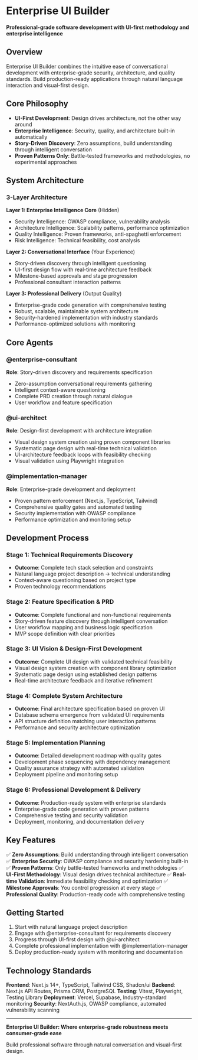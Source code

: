 # Enterprise UI Builder

**Professional-grade software development with UI-first methodology and enterprise intelligence**

## Overview

Enterprise UI Builder combines the intuitive ease of conversational development with enterprise-grade security, architecture, and quality standards. Build production-ready applications through natural language interaction and visual-first design.

## Core Philosophy

- **UI-First Development**: Design drives architecture, not the other way around
- **Enterprise Intelligence**: Security, quality, and architecture built-in automatically
- **Story-Driven Discovery**: Zero assumptions, build understanding through intelligent conversation
- **Proven Patterns Only**: Battle-tested frameworks and methodologies, no experimental approaches

## System Architecture

### 3-Layer Architecture

**Layer 1: Enterprise Intelligence Core** (Hidden)
- Security Intelligence: OWASP compliance, vulnerability analysis
- Architecture Intelligence: Scalability patterns, performance optimization
- Quality Intelligence: Proven frameworks, anti-spaghetti enforcement
- Risk Intelligence: Technical feasibility, cost analysis

**Layer 2: Conversational Interface** (Your Experience)
- Story-driven discovery through intelligent questioning
- UI-first design flow with real-time architecture feedback
- Milestone-based approvals and stage progression
- Professional consultant interaction patterns

**Layer 3: Professional Delivery** (Output Quality)
- Enterprise-grade code generation with comprehensive testing
- Robust, scalable, maintainable system architecture
- Security-hardened implementation with industry standards
- Performance-optimized solutions with monitoring

## Core Agents

### @enterprise-consultant
**Role**: Story-driven discovery and requirements specification
- Zero-assumption conversational requirements gathering
- Intelligent context-aware questioning
- Complete PRD creation through natural dialogue
- User workflow and feature specification

### @ui-architect  
**Role**: Design-first development with architecture integration
- Visual design system creation using proven component libraries
- Systematic page design with real-time technical validation
- UI-architecture feedback loops with feasibility checking
- Visual validation using Playwright integration

### @implementation-manager
**Role**: Enterprise-grade development and deployment
- Proven pattern enforcement (Next.js, TypeScript, Tailwind)
- Comprehensive quality gates and automated testing
- Security implementation with OWASP compliance
- Performance optimization and monitoring setup

## Development Process

### Stage 1: Technical Requirements Discovery
- **Outcome**: Complete tech stack selection and constraints
- Natural language project description → technical understanding
- Context-aware questioning based on project type
- Proven technology recommendations

### Stage 2: Feature Specification & PRD
- **Outcome**: Complete functional and non-functional requirements
- Story-driven feature discovery through intelligent conversation
- User workflow mapping and business logic specification
- MVP scope definition with clear priorities

### Stage 3: UI Vision & Design-First Development
- **Outcome**: Complete UI design with validated technical feasibility
- Visual design system creation with component library optimization
- Systematic page design using established design patterns
- Real-time architecture feedback and iterative refinement

### Stage 4: Complete System Architecture
- **Outcome**: Final architecture specification based on proven UI
- Database schema emergence from validated UI requirements
- API structure definition matching user interaction patterns
- Performance and security architecture optimization

### Stage 5: Implementation Planning
- **Outcome**: Detailed development roadmap with quality gates
- Development phase sequencing with dependency management
- Quality assurance strategy with automated validation
- Deployment pipeline and monitoring setup

### Stage 6: Professional Development & Delivery
- **Outcome**: Production-ready system with enterprise standards
- Enterprise-grade code generation with proven patterns
- Comprehensive testing and security validation
- Deployment, monitoring, and documentation delivery

## Key Features

✅ **Zero Assumptions**: Build understanding through intelligent conversation
✅ **Enterprise Security**: OWASP compliance and security hardening built-in
✅ **Proven Patterns**: Only battle-tested frameworks and methodologies
✅ **UI-First Methodology**: Visual design drives technical architecture
✅ **Real-time Validation**: Immediate feasibility checking and optimization
✅ **Milestone Approvals**: You control progression at every stage
✅ **Professional Quality**: Production-ready code with comprehensive testing

## Getting Started

1. Start with natural language project description
2. Engage with @enterprise-consultant for requirements discovery
3. Progress through UI-first design with @ui-architect
4. Complete professional implementation with @implementation-manager
5. Deploy production-ready system with monitoring and documentation

## Technology Standards

**Frontend**: Next.js 14+, TypeScript, Tailwind CSS, Shadcn/ui
**Backend**: Next.js API Routes, Prisma ORM, PostgreSQL
**Testing**: Vitest, Playwright, Testing Library
**Deployment**: Vercel, Supabase, Industry-standard monitoring
**Security**: NextAuth.js, OWASP compliance, automated vulnerability scanning

---

**Enterprise UI Builder: Where enterprise-grade robustness meets consumer-grade ease**

Build professional software through natural conversation and visual-first design.